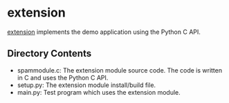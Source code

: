 # extension

[extension](https://docs.python.org/3/extending/extending.html) implements the demo application using the Python C API.


## Directory Contents

- spammodule.c: The extension module source code. The code is written in C and uses the Python C API.
- setup.py: The extension module install/build file.
- main.py: Test program which uses the extension module.